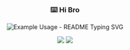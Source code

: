 <p align="center">
  <h3 align="center">⌨️ Hi Bro</h3>
</p>

<p align="center">
  <img src="https://readme-typing-svg.demolab.com/?lines=I'am+a+student+of+MFTI!;I+love+swimming+and+IT!;Do+you+know+DOOM?!;&font=Asimoviancolor=F758DF&backg%20Code&center=true&width=380&height=50&duration=4000&pause=1000" alt="Example Usage - README Typing SVG">
</p>

<p align="center">
  <a href="https://github.com/search?q=extension%3Amd+%22https+readme+typing+svg%22&type=Code" alt="Users" title="Repo users">
    <img src="https://freshidea.com/jonah/app/github-search-results/readme-typing-svg/index.php"/></a>
  <a href="https://discord.gg/fPrdqh3Zfu" alt="Discord" title="Dev Pro Tips Discussion & Support Server">
    <img src="https://img.shields.io/discord/819650821314052106?color=7289DA&logo=discord&logoColor=white&style=for-the-badge"/></a>
</p>
